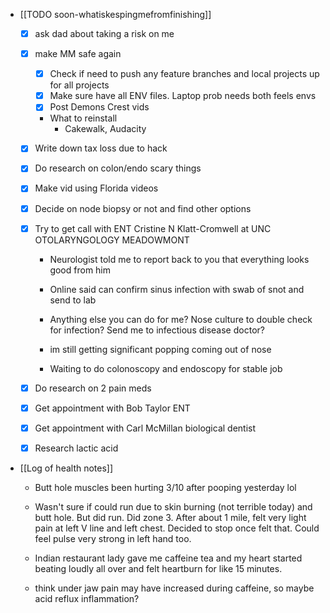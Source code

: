   * [[TODO soon-whatiskespingmefromfinishing]]
    * [x] ask dad about taking a risk on me

    * [x] make MM safe again 
      * [x] Check if need to push any feature branches and local projects up for all projects
      * [x] Make sure have all ENV files. Laptop prob needs both feels envs
      * [x] Post Demons Crest vids
      * What to reinstall
        * Cakewalk, Audacity
    * [x] Write down tax loss due to hack
    * [x] Do research on colon/endo scary things
    * [x] Make vid using Florida videos
    * [x] Decide on node biopsy or not and find other options
    * [x] Try to get call with ENT Cristine N Klatt-Cromwell at UNC OTOLARYNGOLOGY MEADOWMONT
      * Neurologist told me to report back to you that everything looks good from him

      * Online said can confirm sinus infection with swab of snot and send to lab 
      * Anything else you can do for me? Nose culture to double check for infection? Send me to infectious disease doctor?
      * im still getting significant popping coming out of nose
      * Waiting to do colonoscopy and endoscopy for stable job
    * [x] Do research on 2 pain meds
    * [x] Get appointment with Bob Taylor ENT
    * [x] Get appointment with Carl McMillan biological dentist
    * [x] Research lactic acid

  * [[Log of health notes]]
    * Butt hole muscles been hurting 3/10 after pooping yesterday lol

    * Wasn't sure if could run due to skin burning (not terrible today) and butt hole. But did run. Did zone 3. After about 1 mile, felt very light pain at left V line and left chest. Decided to stop once felt that. Could feel pulse very strong in left hand too.
    * Indian restaurant lady gave me caffeine tea and my heart started beating loudly all over and felt heartburn for like 15 minutes. 
    * think under jaw pain may have increased during caffeine, so maybe acid reflux inflammation?